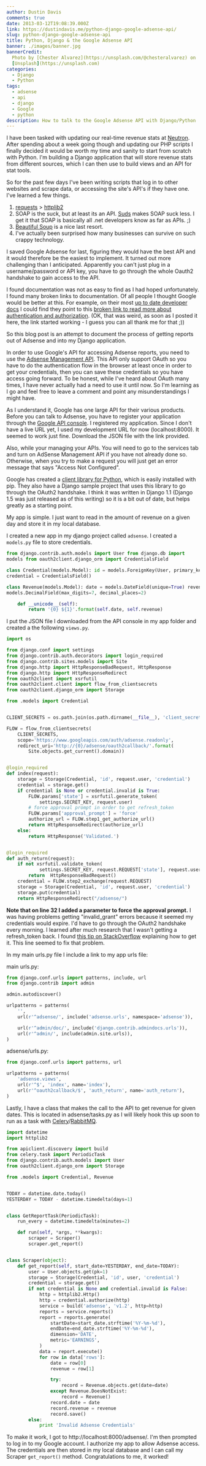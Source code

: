 ```yaml
---
author: Dustin Davis
comments: true
date: 2013-03-12T19:08:39.000Z
link: https://dustindavis.me/python-django-google-adsense-api/
slug: python-django-google-adsense-api
title: Python, Django & the Google Adsense API
banner: ./images/banner.jpg
bannerCredit:
  Photo by [Chester Alvarez](https://unsplash.com/@chesteralvarez) on
  [Unsplash](https://unsplash.com)
categories:
  - Django
  - Python
tags:
  - adsense
  - api
  - django
  - Google
  - python
description: How to talk to the Google Adsense API with Django/Python
---
```


I have been tasked with updating our real-time revenue stats at
[Neutron](http://neutroninteractive.com). After spending about a week going
though and updating our PHP scripts I finally decided it would be worth my time
and sanity to start from scratch with Python. I'm building a Django application
that will store revenue stats from different sources, which I can then use to
build views and an API for stat tools.

So for the past few days I've been writing scripts that log in to other websites
and scrape data, or accessing the site's API's if they have one. I've learned a
few things.

1. [requests](http://docs.python-requests.org/en/latest/) >
   [httplib2](https://code.google.com/p/httplib2/)
2. SOAP is the suck, but at least its an API.
   [Suds](https://fedorahosted.org/suds/) makes SOAP suck less. I get it that
   SOAP is basically all .net developers know as far as APIs. ;)
3. [Beautiful Soup](http://www.crummy.com/software/BeautifulSoup/) is a nice
   last resort.
4. I've actually been surprised how many businesses can survive on such crappy
   technology.

I saved Google Adsense for last, figuring they would have the best API and it
would therefore be the easiest to implement. It turned out more challenging than
I anticipated. Apparently you can't just plug in a username/password or API key,
you have to go through the whole Oauth2 handshake to gain access to the API.

I found documentation was not as easy to find as I had hoped unfortunately. I
found many broken links to documentation. Of all people I thought Google would
be better at this. For example, on their most
[up to date developer docs](https://developers.google.com/adsense/host/v4.1/accounts/reports/generate#auth)
I could find they point to this
[broken link to read more about authentication and authorization](https://developers.google.com/adsense/host/getting_started#auth).
(OK, that was weird, as soon as I posted it here, the link started working - I
guess you can all thank me for that ;))

So this blog post is an attempt to document the process of getting reports out
of Adsense and into my Django application.

In order to use Google's API for accessing Adsense reports, you need to use the
[Adsense Management API](https://developers.google.com/adsense/management/).
This API only support OAuth so you have to do the authentication flow in the
browser at least once in order to get your credentials, then you can save these
credentials so you have access going forward. To be honest, while I've heard
about OAuth many times, I have never actually had a need to use it until now. So
I'm learning as I go and feel free to leave a comment and point any
misunderstandings I might have.

As I understand it, Google has one large API for their various products. Before
you can talk to Adsense, you have to register your application through the
[Google API console](https://code.google.com/apis/console#access). I registered
my application. Since I don't have a live URL yet, I used my development URL for
now (localhost:8000). It seemed to work just fine. Download the JSON file with
the link provided.

Also, while your managing your APIs. You will need to go to the services tab and
turn on AdSense Management API if you have not already done so. Otherwise, when
you try to make a request you will just get an error message that says "Access
Not Configured".

Google has created a
[client library for Python](https://developers.google.com/adsense/management/api-lib/python),
which is easily installed with pip. They also have a Django sample project that
uses this library to go through the OAuth2 handshake. I think it was written in
Django 1.1 (Django 1.5 was just released as of this writing) so it is a bit out
of date, but helps greatly as a starting point.

My app is simple. I just want to read in the amount of revenue on a given day
and store it in my local database.

I created a new app in my django project called `adsense`. I created a
`models.py` file to store credentials.

```python
from django.contrib.auth.models import User from django.db import
models from oauth2client.django_orm import CredentialsField

class Credential(models.Model): id = models.ForeignKey(User, primary_key=True)
credential = CredentialsField()

class Revenue(models.Model): date = models.DateField(unique=True) revenue =
models.DecimalField(max_digits=7, decimal_places=2)

    def __unicode__(self):
        return '{0} ${1}'.format(self.date, self.revenue)
```

I put the JSON file I downloaded from the API console in my app folder and
created a the following `views.py`.

```python
import os

from django.conf import settings
from django.contrib.auth.decorators import login_required
from django.contrib.sites.models import Site
from django.http import HttpResponseBadRequest, HttpResponse
from django.http import HttpResponseRedirect
from oauth2client import xsrfutil
from oauth2client.client import flow_from_clientsecrets
from oauth2client.django_orm import Storage

from .models import Credential


CLIENT_SECRETS = os.path.join(os.path.dirname(__file__), 'client_secrets.json')

FLOW = flow_from_clientsecrets(
    CLIENT_SECRETS,
    scope='https://www.googleapis.com/auth/adsense.readonly',
    redirect_uri='http://{0}/adsense/oauth2callback/'.format(
        Site.objects.get_current().domain))


@login_required
def index(request):
    storage = Storage(Credential, 'id', request.user, 'credential')
    credential = storage.get()
    if credential is None or credential.invalid is True:
        FLOW.params['state'] = xsrfutil.generate_token(
            settings.SECRET_KEY, request.user)
        # force approval prompt in order to get refresh_token
        FLOW.params['approval_prompt'] = 'force'
        authorize_url = FLOW.step1_get_authorize_url()
        return HttpResponseRedirect(authorize_url)
    else:
        return HttpResponse('Validated.')


@login_required
def auth_return(request):
    if not xsrfutil.validate_token(
            settings.SECRET_KEY, request.REQUEST['state'], request.user):
        return  HttpResponseBadRequest()
    credential = FLOW.step2_exchange(request.REQUEST)
    storage = Storage(Credential, 'id', request.user, 'credential')
    storage.put(credential)
    return HttpResponseRedirect("/adsense/")
```

**Note that on line 32 I added a parameter to force the approval prompt.** I was
having problems getting "invalid_grant" errors because it seemed my credentials
would expire. I'd have to go through the OAuth2 handshake every morning. I
learned after much research that I wasn't getting a refresh_token back. I found
[this tip on StackOverflow](http://stackoverflow.com/questions/10827920/google-oauth-refresh-token-is-not-being-received)
explaining how to get it. This line seemed to fix that problem.

In my main urls.py file I include a link to my app urls file:

main urls.py:

```python
from django.conf.urls import patterns, include, url
from django.contrib import admin

admin.autodiscover()

urlpatterns = patterns(
    '',
    url(r'^adsense/', include('adsense.urls', namespace='adsense')),

    url(r'^admin/doc/', include('django.contrib.admindocs.urls')),
    url(r'^admin/', include(admin.site.urls)),
)
```

adsense/urls.py:

```python
from django.conf.urls import patterns, url

urlpatterns = patterns(
    'adsense.views',
    url(r'^$', 'index', name='index'),
    url(r'^oauth2callback/$', 'auth_return', name='auth_return'),
)
```

Lastly, I have a class that makes the call to the API to get revenue for given
dates. This is located in adsense/tasks.py as I will likely hook this up soon to
run as a task with
[Celery](http://www.celeryproject.org/)/[RabbitMQ](http://www.rabbitmq.com/).

```python
import datetime
import httplib2

from apiclient.discovery import build
from celery.task import PeriodicTask
from django.contrib.auth.models import User
from oauth2client.django_orm import Storage

from .models import Credential, Revenue


TODAY = datetime.date.today()
YESTERDAY = TODAY - datetime.timedelta(days=1)


class GetReportTask(PeriodicTask):
    run_every = datetime.timedelta(minutes=2)

    def run(self, *args, **kwargs):
        scraper = Scraper()
        scraper.get_report()


class Scraper(object):
    def get_report(self, start_date=YESTERDAY, end_date=TODAY):
        user = User.objects.get(pk=1)
        storage = Storage(Credential, 'id', user, 'credential')
        credential = storage.get()
        if not credential is None and credential.invalid is False:
            http = httplib2.Http()
            http = credential.authorize(http)
            service = build('adsense', 'v1.2', http=http)
            reports = service.reports()
            report = reports.generate(
                startDate=start_date.strftime('%Y-%m-%d'),
                endDate=end_date.strftime('%Y-%m-%d'),
                dimension='DATE',
                metric='EARNINGS',
            )
            data = report.execute()
            for row in data['rows']:
                date = row[0]
                revenue = row[1]

                try:
                    record = Revenue.objects.get(date=date)
                except Revenue.DoesNotExist:
                    record = Revenue()
                record.date = date
                record.revenue = revenue
                record.save()
        else:
            print 'Invalid Adsense Credentials'
```

To make it work, I got to http://localhost:8000/adsense/. I'm then prompted to
log in to my Google account. I authorize my app to allow Adsense access. The
credentials are then stored in my local database and I can call my Scraper
`get_report()` method. Congratulations to me, it worked!
